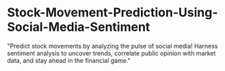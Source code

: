 # Stock-Movement-Prediction-Using-Social-Media-Sentiment
"Predict stock movements by analyzing the pulse of social media! Harness sentiment analysis to uncover trends, correlate public opinion with market data, and stay ahead in the financial game."
